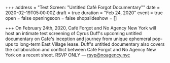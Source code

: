 +++
address = "Test Screen: \"Untitled Café Forgot Documentary\""
date = 2020-02-19T05:00:00Z
draft = true
duration = "Feb 24, 2020"
event = true
open = false
openingsoon = false
shopslideshow = []

+++
On February 24th, 2020, Café Forgot and No Agency New York will host an intimate test screening of Cyrus Duff's upcoming untitled documentary on Cafe's inception and journey from unique ephemeral pop-ups to long-term East Village lease. Duff's untitled documentary also covers the collaboration and conflict between Café Forgot and No Agency New York on a recent shoot. RSVP ONLY — rsvp@noagency.nyc